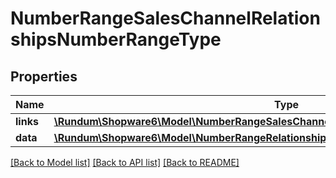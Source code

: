 # NumberRangeSalesChannelRelationshipsNumberRangeType

## Properties
Name | Type | Description | Notes
------------ | ------------- | ------------- | -------------
**links** | [**\Rundum\Shopware6\Model\NumberRangeSalesChannelRelationshipsNumberRangeTypeLinks**](NumberRangeSalesChannelRelationshipsNumberRangeTypeLinks.md) |  | [optional] 
**data** | [**\Rundum\Shopware6\Model\NumberRangeRelationshipsTypeData**](NumberRangeRelationshipsTypeData.md) |  | [optional] 

[[Back to Model list]](../../README.md#documentation-for-models) [[Back to API list]](../../README.md#documentation-for-api-endpoints) [[Back to README]](../../README.md)

